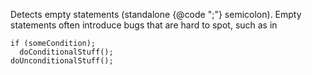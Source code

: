 Detects empty statements (standalone {\@code \";\"} semicolon). Empty
statements often introduce bugs that are hard to spot, such as in

    if (someCondition);
      doConditionalStuff();
    doUnconditionalStuff();
            
